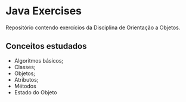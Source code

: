 # Java Exercises

Repositório contendo exercícios da Disciplina de Orientação a Objetos.


## Conceitos estudados

* Algoritmos básicos;
* Classes;
* Objetos;
* Atributos;
* Métodos
* Estado do Objeto


